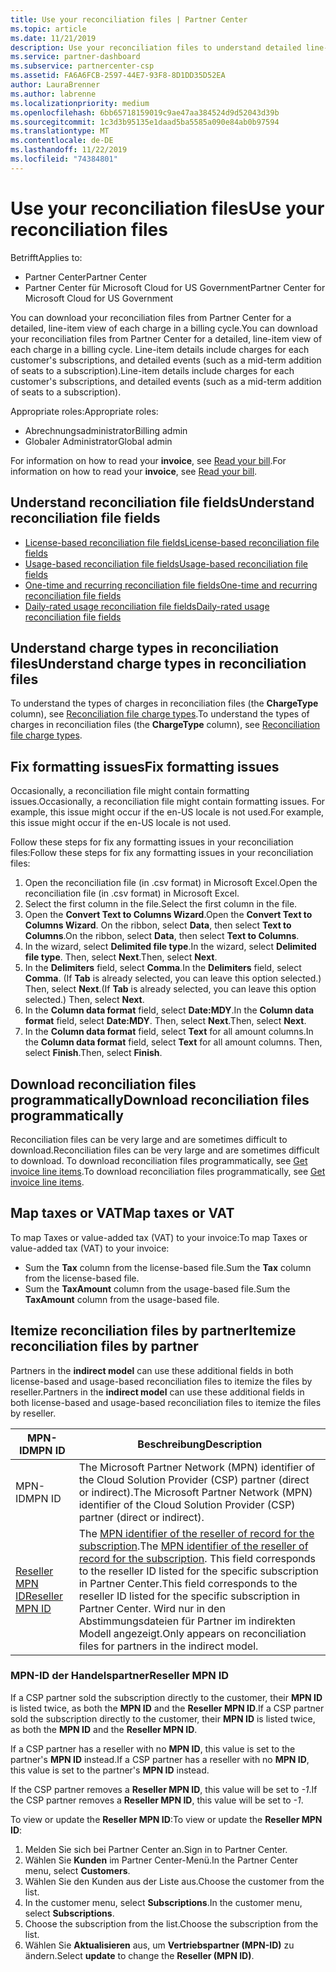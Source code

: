 ```yaml
---
title: Use your reconciliation files | Partner Center
ms.topic: article
ms.date: 11/21/2019
description: Use your reconciliation files to understand detailed line-item views of Partner Center charges.
ms.service: partner-dashboard
ms.subservice: partnercenter-csp
ms.assetid: FA6A6FCB-2597-44E7-93F8-8D1DD35D52EA
author: LauraBrenner
ms.author: labrenne
ms.localizationpriority: medium
ms.openlocfilehash: 6bb65718159019c9ae47aa384524d9d52043d39b
ms.sourcegitcommit: 1c3d3b95135e1daad5ba5585a090e84ab0b97594
ms.translationtype: MT
ms.contentlocale: de-DE
ms.lasthandoff: 11/22/2019
ms.locfileid: "74384801"
---
```

# <a name="use-your-reconciliation-files"></a><span data-ttu-id="e273b-103">Use your reconciliation files</span><span class="sxs-lookup"><span data-stu-id="e273b-103">Use your reconciliation files</span></span>

<span data-ttu-id="e273b-104">Betrifft</span><span class="sxs-lookup"><span data-stu-id="e273b-104">Applies to:</span></span>

- <span data-ttu-id="e273b-105">Partner Center</span><span class="sxs-lookup"><span data-stu-id="e273b-105">Partner Center</span></span>
- <span data-ttu-id="e273b-106">Partner Center für Microsoft Cloud for US Government</span><span class="sxs-lookup"><span data-stu-id="e273b-106">Partner Center for Microsoft Cloud for US Government</span></span>

<span data-ttu-id="e273b-107">You can download your reconciliation files from Partner Center for a detailed, line-item view of each charge in a billing cycle.</span><span class="sxs-lookup"><span data-stu-id="e273b-107">You can download your reconciliation files from Partner Center for a detailed, line-item view of each charge in a billing cycle.</span></span> <span data-ttu-id="e273b-108">Line-item details include charges for each customer's subscriptions, and detailed events (such as a mid-term addition of seats to a subscription).</span><span class="sxs-lookup"><span data-stu-id="e273b-108">Line-item details include charges for each customer's subscriptions, and detailed events (such as a mid-term addition of seats to a subscription).</span></span>

<span data-ttu-id="e273b-109">Appropriate roles:</span><span class="sxs-lookup"><span data-stu-id="e273b-109">Appropriate roles:</span></span>

- <span data-ttu-id="e273b-110">Abrechnungsadministrator</span><span class="sxs-lookup"><span data-stu-id="e273b-110">Billing admin</span></span>
- <span data-ttu-id="e273b-111">Globaler Administrator</span><span class="sxs-lookup"><span data-stu-id="e273b-111">Global admin</span></span>

<span data-ttu-id="e273b-112">For information on how to read your **invoice**, see [Read your bill](read-your-bill.md).</span><span class="sxs-lookup"><span data-stu-id="e273b-112">For information on how to read your **invoice**, see [Read your bill](read-your-bill.md).</span></span>

## <a name="understand-reconciliation-file-fields"></a><span data-ttu-id="e273b-113">Understand reconciliation file fields</span><span class="sxs-lookup"><span data-stu-id="e273b-113">Understand reconciliation file fields</span></span>

- [<span data-ttu-id="e273b-114">License-based reconciliation file fields</span><span class="sxs-lookup"><span data-stu-id="e273b-114">License-based reconciliation file fields</span></span>](license-based-recon-files.md)
- [<span data-ttu-id="e273b-115">Usage-based reconciliation file fields</span><span class="sxs-lookup"><span data-stu-id="e273b-115">Usage-based reconciliation file fields</span></span>](usage-based-recon-files.md)
- [<span data-ttu-id="e273b-116">One-time and recurring reconciliation file fields</span><span class="sxs-lookup"><span data-stu-id="e273b-116">One-time and recurring reconciliation file fields</span></span>](one-time-recurring-recon-files.md)
- [<span data-ttu-id="e273b-117">Daily-rated usage reconciliation file fields</span><span class="sxs-lookup"><span data-stu-id="e273b-117">Daily-rated usage reconciliation file fields</span></span>](daily-rated-usage-recon-files.md)

## <a name="understand-charge-types-in-reconciliation-files"></a><span data-ttu-id="e273b-118">Understand charge types in reconciliation files</span><span class="sxs-lookup"><span data-stu-id="e273b-118">Understand charge types in reconciliation files</span></span>

<span data-ttu-id="e273b-119">To understand the types of charges in reconciliation files (the **ChargeType** column), see [Reconciliation file charge types](recon-file-charge-types.md).</span><span class="sxs-lookup"><span data-stu-id="e273b-119">To understand the types of charges in reconciliation files (the **ChargeType** column), see [Reconciliation file charge types](recon-file-charge-types.md).</span></span>

## <a name="fix-formatting-issues"></a><span data-ttu-id="e273b-120">Fix formatting issues</span><span class="sxs-lookup"><span data-stu-id="e273b-120">Fix formatting issues</span></span>

<span data-ttu-id="e273b-121">Occasionally, a reconciliation file might contain formatting issues.</span><span class="sxs-lookup"><span data-stu-id="e273b-121">Occasionally, a reconciliation file might contain formatting issues.</span></span> <span data-ttu-id="e273b-122">For example, this issue might occur if the en-US locale is not used.</span><span class="sxs-lookup"><span data-stu-id="e273b-122">For example, this issue might occur if the en-US locale is not used.</span></span>

<span data-ttu-id="e273b-123">Follow these steps for fix any formatting issues in your reconciliation files:</span><span class="sxs-lookup"><span data-stu-id="e273b-123">Follow these steps for fix any formatting issues in your reconciliation files:</span></span>

1. <span data-ttu-id="e273b-124">Open the reconciliation file (in .csv format) in Microsoft Excel.</span><span class="sxs-lookup"><span data-stu-id="e273b-124">Open the reconciliation file (in .csv format) in Microsoft Excel.</span></span>
2. <span data-ttu-id="e273b-125">Select the first column in the file.</span><span class="sxs-lookup"><span data-stu-id="e273b-125">Select the first column in the file.</span></span>
3. <span data-ttu-id="e273b-126">Open the **Convert Text to Columns Wizard**.</span><span class="sxs-lookup"><span data-stu-id="e273b-126">Open the **Convert Text to Columns Wizard**.</span></span> <span data-ttu-id="e273b-127">On the ribbon, select **Data**, then select **Text to Columns**.</span><span class="sxs-lookup"><span data-stu-id="e273b-127">On the ribbon, select **Data**, then select **Text to Columns**.</span></span>
4. <span data-ttu-id="e273b-128">In the wizard, select **Delimited file type**.</span><span class="sxs-lookup"><span data-stu-id="e273b-128">In the wizard, select **Delimited file type**.</span></span> <span data-ttu-id="e273b-129">Then, select **Next**.</span><span class="sxs-lookup"><span data-stu-id="e273b-129">Then, select **Next**.</span></span>
5. <span data-ttu-id="e273b-130">In the **Delimiters** field, select **Comma**.</span><span class="sxs-lookup"><span data-stu-id="e273b-130">In the **Delimiters** field, select **Comma**.</span></span> <span data-ttu-id="e273b-131">(If **Tab** is already selected, you can leave this option selected.) Then, select **Next**.</span><span class="sxs-lookup"><span data-stu-id="e273b-131">(If **Tab** is already selected, you can leave this option selected.) Then, select **Next**.</span></span>
6. <span data-ttu-id="e273b-132">In the **Column data format** field, select **Date:MDY**.</span><span class="sxs-lookup"><span data-stu-id="e273b-132">In the **Column data format** field, select **Date:MDY**.</span></span> <span data-ttu-id="e273b-133">Then, select **Next**.</span><span class="sxs-lookup"><span data-stu-id="e273b-133">Then, select **Next**.</span></span>
7. <span data-ttu-id="e273b-134">In the **Column data format** field, select **Text** for all amount columns.</span><span class="sxs-lookup"><span data-stu-id="e273b-134">In the **Column data format** field, select **Text** for all amount columns.</span></span> <span data-ttu-id="e273b-135">Then, select **Finish**.</span><span class="sxs-lookup"><span data-stu-id="e273b-135">Then, select **Finish**.</span></span>

## <a name="download-reconciliation-files-programmatically"></a><span data-ttu-id="e273b-136">Download reconciliation files programmatically</span><span class="sxs-lookup"><span data-stu-id="e273b-136">Download reconciliation files programmatically</span></span>

<span data-ttu-id="e273b-137">Reconciliation files can be very large and are sometimes difficult to download.</span><span class="sxs-lookup"><span data-stu-id="e273b-137">Reconciliation files can be very large and are sometimes difficult to download.</span></span> <span data-ttu-id="e273b-138">To download reconciliation files programmatically, see [Get invoice line items](https://docs.microsoft.com/partner-center/develop/get-invoiceline-items).</span><span class="sxs-lookup"><span data-stu-id="e273b-138">To download reconciliation files programmatically, see [Get invoice line items](https://docs.microsoft.com/partner-center/develop/get-invoiceline-items).</span></span>

## <a name="map-taxes-or-vat"></a><span data-ttu-id="e273b-139">Map taxes or VAT</span><span class="sxs-lookup"><span data-stu-id="e273b-139">Map taxes or VAT</span></span>

<span data-ttu-id="e273b-140">To map Taxes or value-added tax (VAT) to your invoice:</span><span class="sxs-lookup"><span data-stu-id="e273b-140">To map Taxes or value-added tax (VAT) to your invoice:</span></span>

- <span data-ttu-id="e273b-141">Sum the **Tax** column from the license-based file.</span><span class="sxs-lookup"><span data-stu-id="e273b-141">Sum the **Tax** column from the license-based file.</span></span>
- <span data-ttu-id="e273b-142">Sum the **TaxAmount** column from the usage-based file.</span><span class="sxs-lookup"><span data-stu-id="e273b-142">Sum the **TaxAmount** column from the usage-based file.</span></span>

## <a name="itemize-reconciliation-files-by-partner"></a><span data-ttu-id="e273b-143">Itemize reconciliation files by partner</span><span class="sxs-lookup"><span data-stu-id="e273b-143">Itemize reconciliation files by partner</span></span>

<span data-ttu-id="e273b-144">Partners in the **indirect model** can use these additional fields in both license-based and usage-based reconciliation files to itemize the files by reseller.</span><span class="sxs-lookup"><span data-stu-id="e273b-144">Partners in the **indirect model** can use these additional fields in both license-based and usage-based reconciliation files to itemize the files by reseller.</span></span>

| <span data-ttu-id="e273b-145">MPN-ID</span><span class="sxs-lookup"><span data-stu-id="e273b-145">MPN ID</span></span> | <span data-ttu-id="e273b-146">Beschreibung</span><span class="sxs-lookup"><span data-stu-id="e273b-146">Description</span></span> |
| ------ | ----------- |
| <span data-ttu-id="e273b-147">MPN-ID</span><span class="sxs-lookup"><span data-stu-id="e273b-147">MPN ID</span></span> | <span data-ttu-id="e273b-148">The Microsoft Partner Network (MPN) identifier of the Cloud Solution Provider (CSP) partner (direct or indirect).</span><span class="sxs-lookup"><span data-stu-id="e273b-148">The Microsoft Partner Network (MPN) identifier of the Cloud Solution Provider (CSP) partner (direct or indirect).</span></span> |
| [<span data-ttu-id="e273b-149">Reseller MPN ID</span><span class="sxs-lookup"><span data-stu-id="e273b-149">Reseller MPN ID</span></span>](#reseller-mpn-id) | <span data-ttu-id="e273b-150">The [MPN identifier of the reseller of record for the subscription](#reseller-mpn-id).</span><span class="sxs-lookup"><span data-stu-id="e273b-150">The [MPN identifier of the reseller of record for the subscription](#reseller-mpn-id).</span></span> <span data-ttu-id="e273b-151">This field corresponds to the reseller ID listed for the specific subscription in Partner Center.</span><span class="sxs-lookup"><span data-stu-id="e273b-151">This field corresponds to the reseller ID listed for the specific subscription in Partner Center.</span></span> <span data-ttu-id="e273b-152">Wird nur in den Abstimmungsdateien für Partner im indirekten Modell angezeigt.</span><span class="sxs-lookup"><span data-stu-id="e273b-152">Only appears on reconciliation files for partners in the indirect model.</span></span> |

### <a name="reseller-mpn-id"></a><span data-ttu-id="e273b-153">MPN-ID der Handelspartner</span><span class="sxs-lookup"><span data-stu-id="e273b-153">Reseller MPN ID</span></span>

<span data-ttu-id="e273b-154">If a CSP partner sold the subscription directly to the customer, their **MPN ID** is listed twice, as both the **MPN ID** and the **Reseller MPN ID**.</span><span class="sxs-lookup"><span data-stu-id="e273b-154">If a CSP partner sold the subscription directly to the customer, their **MPN ID** is listed twice, as both the **MPN ID** and the **Reseller MPN ID**.</span></span>

<span data-ttu-id="e273b-155">If a CSP partner has a reseller with no **MPN ID**, this value is set to the partner's **MPN ID** instead.</span><span class="sxs-lookup"><span data-stu-id="e273b-155">If a CSP partner has a reseller with no **MPN ID**, this value is set to the partner's **MPN ID** instead.</span></span>

<span data-ttu-id="e273b-156">If the CSP partner removes a **Reseller MPN ID**, this value will be set to *-1*.</span><span class="sxs-lookup"><span data-stu-id="e273b-156">If the CSP partner removes a **Reseller MPN ID**, this value will be set to *-1*.</span></span>

<span data-ttu-id="e273b-157">To view or update the **Reseller MPN ID**:</span><span class="sxs-lookup"><span data-stu-id="e273b-157">To view or update the **Reseller MPN ID**:</span></span>

1. <span data-ttu-id="e273b-158">Melden Sie sich bei Partner Center an.</span><span class="sxs-lookup"><span data-stu-id="e273b-158">Sign in to Partner Center.</span></span>
2. <span data-ttu-id="e273b-159">Wählen Sie **Kunden** im Partner Center-Menü.</span><span class="sxs-lookup"><span data-stu-id="e273b-159">In the Partner Center menu, select **Customers**.</span></span>
3. <span data-ttu-id="e273b-160">Wählen Sie den Kunden aus der Liste aus.</span><span class="sxs-lookup"><span data-stu-id="e273b-160">Choose the customer from the list.</span></span>
4. <span data-ttu-id="e273b-161">In the customer menu, select **Subscriptions**.</span><span class="sxs-lookup"><span data-stu-id="e273b-161">In the customer menu, select **Subscriptions**.</span></span>
5. <span data-ttu-id="e273b-162">Choose the subscription from the list.</span><span class="sxs-lookup"><span data-stu-id="e273b-162">Choose the subscription from the list.</span></span>
6. <span data-ttu-id="e273b-163">Wählen Sie **Aktualisieren** aus, um **Vertriebspartner (MPN-ID)** zu ändern.</span><span class="sxs-lookup"><span data-stu-id="e273b-163">Select **update** to change the **Reseller (MPN ID)**.</span></span>
